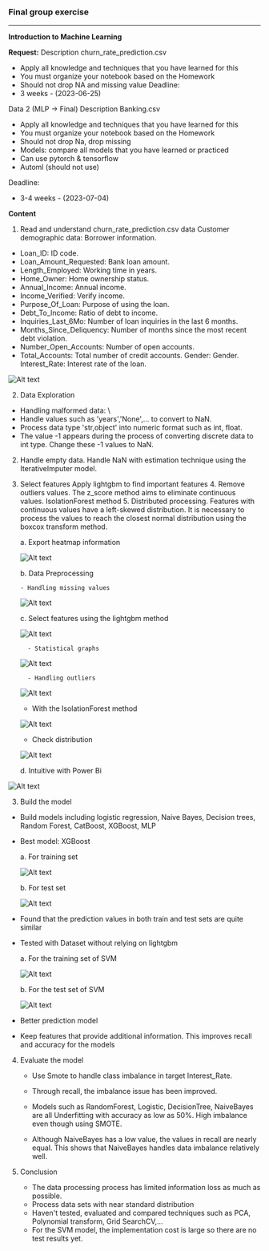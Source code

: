 ### Final group exercise
---
**Introduction to Machine Learning**

**Request:**
Description churn_rate_prediction.csv
- Apply all knowledge and techniques that you have learned for this
- You must organize your notebook based on the Homework
- Should not drop NA and missing value
Deadline:
- 3 weeks - (2023-06-25)

Data 2 (MLP -> Final)
Description Banking.csv
- Apply all knowledge and techniques that you have learned for this
- You must organize your notebook based on the Homework
- Should not drop Na, drop missing
- Models: compare all models that you have learned or practiced
- Can use pytorch & tensorflow
- Automl (should not use)

Deadline:
- 3-4 weeks - (2023-07-04)

**Content**
1. Read and understand churn_rate_prediction.csv data
     Customer demographic data:
Borrower information.
- Loan_ID: ID code.
- Loan_Amount_Requested: Bank loan amount.
- Length_Employed: Working time in years.
- Home_Owner: Home ownership status.
- Annual_Income: Annual income.
- Income_Verified: Verify income.
- Purpose_Of_Loan: Purpose of using the loan.
- Debt_To_Income: Ratio of debt to income.
- Inquiries_Last_6Mo: Number of loan inquiries in the last 6 months.
- Months_Since_Deliquency: Number of months since the most recent debt violation.
- Number_Open_Accounts: Number of open accounts.
- Total_Accounts: Total number of credit accounts.
Gender: Gender.
Interest_Rate: Interest rate of the loan.

![Alt text](image/image.png)

2. Data Exploration

- Handling malformed data: \
- Handle values such as 'years','None',... to convert to NaN.
- Process data type 'str,object' into numeric format such as int, float.
- The value -1 appears during the process of converting discrete data to int type. Change these -1 values to NaN.
2. Handle empty data.
Handle NaN with estimation technique using the IterativeImputer model.
3. Select features Apply lightgbm to find important features 4. Remove outliers values.
The z_score method aims to eliminate continuous values.
IsolationForest method 5. Distributed processing.
Features with continuous values have a left-skewed distribution.
It is necessary to process the values to reach the closest normal distribution using the boxcox transform method.

     a. Export heatmap information

    ![Alt text](image/image-1.png)

     b. Data Preprocessing

       - Handling missing values

     ![Alt text](image/image-2.png)

     c. Select features using the lightgbm method

     ![Alt text](image/image-3.png)

         - Statistical graphs
     ![Alt text](image/image-4.png)

         - Handling outliers
     ![Alt text](image/image-5.png)

     - With the IsolationForest method

     ![Alt text](image/image-6.png)

     - Check distribution

     ![Alt text](image/image-7.png)

     d. Intuitive with Power Bi

![Alt text](image/image-8.png)

3. Build the model

- Build models including logistic regression, Naive Bayes, Decision trees, Random Forest, CatBoost, XGBoost, MLP

- Best model: XGBoost

     a. For training set

     ![Alt text](image/image-10.png)

     b. For test set

     ![Alt text](image/image-9.png)

- Found that the prediction values in both train and test sets are quite similar

- Tested with Dataset without relying on lightgbm

     a. For the training set of SVM

     ![Alt text](image/image-12.png)
  
     b. For the test set of SVM
    
     ![Alt text](image/image-11.png)
  
- Better prediction model

- Keep features that provide additional information. This improves recall and accuracy for the models
  
4. Evaluate the model

     - Use Smote to handle class imbalance in target Interest_Rate.
     - Through recall, the imbalance issue has been improved.

     - Models such as RandomForest, Logistic, DecisionTree, NaiveBayes are all Underfitting with accuracy as low as 50%. High imbalance even though using SMOTE.
     - Although NaiveBayes has a low value, the values in recall are nearly equal. This shows that NaiveBayes handles data imbalance relatively well.

5. Conclusion
     - The data processing process has limited information loss as much as possible.
     - Process data sets with near standard distribution
     - Haven't tested, evaluated and compared techniques such as PCA, Polynomial transform, Grid SearchCV,...
     - For the SVM model, the implementation cost is large so there are no test results yet.